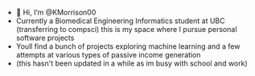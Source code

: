 - 👋 Hi, I’m @KMorrison00
- Currently a Biomedical Engineering Informatics student at UBC (transferring to compsci) this is my space where I pursue personal software projects
- Youll find a bunch of projects exploring machine learning and a few attempts at various types of passive income generation
- (this hasn't been updated in a while as im busy with school and work)
